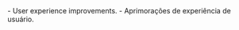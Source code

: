 <en-US>
- User experience improvements.
</en-US>
<pt-BR>
- Aprimorações de experiência de usuário.
</pt-BR>